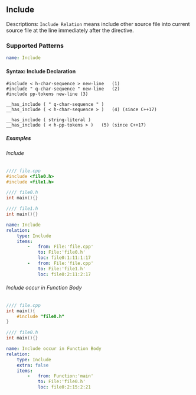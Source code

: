 ## Include
Descriptions: `Include Relation` means include other source file into current source file at the line immediately after the directive.

### Supported Patterns
```yaml
name: Include
```
#### Syntax: Include Declaration

```text
#include < h-char-sequence > new-line	(1)	
#include " q-char-sequence " new-line	(2)	
#include pp-tokens new-line	(3)	

__has_include ( " q-char-sequence " )
__has_include ( < h-char-sequence > )	(4)	(since C++17)

__has_include ( string-literal )
__has_include ( < h-pp-tokens > )	(5)	(since C++17)
```

##### Examples 
###### Include
```cpp
//// file.cpp
#include <file0.h>
#include <file1.h>
```
```cpp
//// file0.h
int main(){}
```

```cpp
//// file1.h
int main(){}
```

```yaml
name: Include 
relation:
    type: Include
    items:
        -   from: File:'file.cpp'
            to: File:'file0.h'
            loc: file0:1:11:1:17
        -   from: File:'file.cpp'
            to: File:'file1.h'
            loc: file0:2:11:2:17
```

###### Include occur in Function Body
```cpp
//// file.cpp
int main(){
    #include "file0.h"
}
```
```cpp
//// file0.h
int main(){}
```

```yaml
name: Include occur in Function Body
relation:
    type: Include
    extra: false
    items:
        -   from: Function:'main'
            to: File:'file0.h'
            loc: file0:2:15:2:21
```
